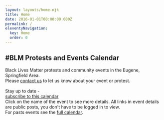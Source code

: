 ```yaml
---
layout: layouts/home.njk
title: Home
date: 2016-01-01T00:00:00.000Z
permalink: /
eleventyNavigation:
  key: Home
  order: 0
---
```



## #BLM Protests and Events Calendar
<p>Black Lives Matter protests and community events in the Eugene, Springfield Area.<br> Please <a href="/contact/">contact us</a> to let us know about your event or protest.</p>
<div id="calendar" class="fc fc-ltr fc-unthemed" style="margin: 16px 0 0 0;"></div>
<div class="cal-sub-btn">Stay up to date - <br><a href="https://calendar.google.com/calendar?cid=b2htZGIyMHFxdmZrazlnajUzdGdpNzNzdGtAZ3JvdXAuY2FsZW5kYXIuZ29vZ2xlLmNvbQ" target="_blank">subscribe to this calendar</a></div>
<div>Click on the name of the event to see more details. All links in event details are public posts, you don't have to be logged in to view. <br>For pasts events see the <a href="https://calendar.google.com/calendar/embed?src=ohmdb20qqvfkk9gj53tgi73stk%40group.calendar.google.com&ctz=America%2FLos_Angeles" target="_blank">full calendar</a>.</div>
